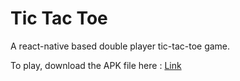 # Tic Tac Toe

A react-native based double player tic-tac-toe game.

To play, download the APK file here : [Link](https://drive.google.com/file/d/1-3F7lguq6jlSDuqTNqjJBuD1kD3E5Rqi/view?usp=sharing)
